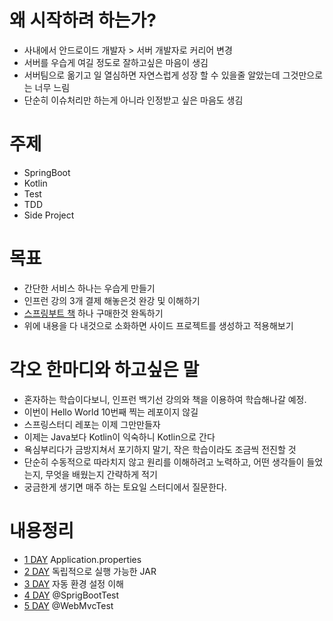 # 왜 시작하려 하는가?
- 사내에서 안드로이드 개발자 > 서버 개발자로 커리어 변경
- 서버를 우습게 여길 정도로 잘하고싶은 마음이 생김
- 서버팀으로 옮기고 일 열심하면 자연스럽게 성장 할 수 있을줄 알았는데 그것만으로는 너무 느림
- 단순히 이슈처리만 하는게 아니라 인정받고 싶은 마음도 생김

# 주제
- SpringBoot
- Kotlin
- Test
- TDD
- Side Project

# 목표
- 간단한 서비스 하나는 우습게 만들기
- 인프런 강의 3개 결제 해놓은것 완강 및 이해하기
- [스프링부트 책](https://book.naver.com/bookdnb/book_detail.nhn?bid=14031681) 하나 구매한것 완독하기
- 위에 내용을 다 내것으로 소화하면 사이드 프로젝트를 생성하고 적용해보기

# 각오 한마디와 하고싶은 말
- 혼자하는 학습이다보니, 인프런 백기선 강의와 책을 이용하여 학습해나갈 예정.
- 이번이 Hello World 10번째 찍는 레포이지 않길
- 스프링스터디 레포는 이제 그만만들자
- 이제는 Java보다 Kotlin이 익숙하니 Kotlin으로 간다
- 욕심부리다가 금방지쳐서 포기하지 말기, 작은 학습이라도 조금씩 전진할 것
- 단순히 수동적으로 따라치지 않고 원리를 이해하려고 노력하고, 어떤 생각들이 들었는지, 무엇을 배웠는지 간략하게 적기
- 궁금한게 생기면 매주 하는 토요일 스터디에서 질문한다.

# 내용정리
- [1 DAY](./study/day-1.md) Application.properties
- [2 DAY](./study/day-2.md) 독립적으로 실행 가능한 JAR
- [3 DAY](./study/day-3.md) 자동 환경 설정 이해
- [4 DAY](./study/day-4.md) @SprigBootTest
- [5 DAY](./study/day-5.md) @WebMvcTest
